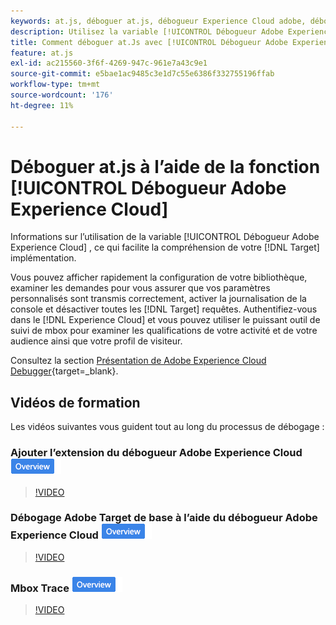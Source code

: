 ```yaml
---
keywords: at.js, déboguer at.js, débogueur Experience Cloud adobe, débogueur experience cloud, mbox trace, débogage, débogage, 9 $
description: Utilisez la variable [!UICONTROL Débogueur Adobe Experience Cloud] pour afficher la configuration de votre bibliothèque, examiner les requêtes, activer la journalisation de la console, désactiver [!DNL Target] demandes d’appel, etc.
title: Comment déboguer at.Js avec [!UICONTROL Débogueur Adobe Experience Cloud]?
feature: at.js
exl-id: ac215560-3f6f-4269-947c-961e7a43c9e1
source-git-commit: e5bae1ac9485c3e1d7c55e6386f332755196ffab
workflow-type: tm+mt
source-wordcount: '176'
ht-degree: 11%

---
```


# Déboguer at.js à l’aide de la fonction [!UICONTROL Débogueur Adobe Experience Cloud]

Informations sur l’utilisation de la variable [!UICONTROL Débogueur Adobe Experience Cloud] , ce qui facilite la compréhension de votre [!DNL Target] implémentation.

Vous pouvez afficher rapidement la configuration de votre bibliothèque, examiner les demandes pour vous assurer que vos paramètres personnalisés sont transmis correctement, activer la journalisation de la console et désactiver toutes les [!DNL Target] requêtes. Authentifiez-vous dans le [!DNL Experience Cloud] et vous pouvez utiliser le puissant outil de suivi de mbox pour examiner les qualifications de votre activité et de votre audience ainsi que votre profil de visiteur.

Consultez la section [Présentation de Adobe Experience Cloud Debugger](https://experienceleague.adobe.com/docs/experience-platform/debugger/home.html){target=_blank}.

## Vidéos de formation

Les vidéos suivantes vous guident tout au long du processus de débogage :

### Ajouter l’extension du débogueur Adobe Experience Cloud ![Badge de présentation](../../assets/overview.png)

>[!VIDEO](https://video.tv.adobe.com/v/23114/?quality=12)

### Débogage Adobe Target de base à l’aide du débogueur Adobe Experience Cloud ![Badge d’aperçu](../../assets/overview.png)

>[!VIDEO](https://video.tv.adobe.com/v/23115/?quality=12)

### Mbox Trace ![Badge d’aperçu](../../assets/overview.png)

>[!VIDEO](https://video.tv.adobe.com/v/23113/?quality=12)

